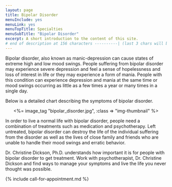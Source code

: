 ```yaml
---
layout: page
title: Bipolar Disorder
menuInclude: yes
menuLink: yes
menuTopTitle: Specialties
menuSubTitle: "Bipolar Disorder"
excerpt: A short introduction to the content of this site.
# end of description at 156 characters ----------| (last 3 chars will be replaced by '...' on overflow)
---
```


<p>Bipolar disorder, also known as manic-depression can cause states of extreme high and low mood swings. People suffering from bipolar disorder may experience severe depression and feel a sense of hopelessness and loss of interest in life or they may experience a form of mania. People with this condition can experience depression and mania at the same time or mood swings occurring as little as a few times a year or many times in a single day.</p>

<p>Below is a detailed chart describing the symptoms of bipolar disorder.</p>

<center>
<%= image_tag "bipolar_disorder.jpg", :class => "img-thumbnail" %>
</center>

<p>In order to live a normal life with bipolar disorder, people need a combination of treatments such as medication and psychotherapy. Left untreated, bipolar disorder can destroy the life of the individual suffering from the disorder as well as the lives of close family and friends who are unable to handle their mood swings and erratic behavior. </p>

<p>Dr. Christine Dickson, Ph.D. understands how important it is for people with bipolar disorder to get treatment.  Work with psychotherapist, Dr. Christine Dickson and find ways to manage your symptoms and live the life you never thought was possible.</p>

{% include call-for-appointment.md %}

